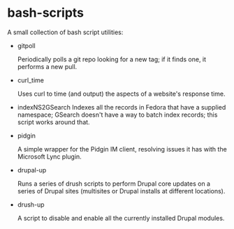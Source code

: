 # bash-scripts

A small collection of bash script utilities:

 * gitpoll

    Periodically polls a git repo looking for a new tag; if it finds one, it
    performs a new pull.

 * curl_time

    Uses curl to time (and output) the aspects of a website's response time.

 * indexNS2GSearch
    Indexes all the records in Fedora that have a supplied namespace; GSearch
    doesn't have a way to batch index records; this script works around that.

 * pidgin

    A simple wrapper for the Pidgin IM client, resolving issues it has with
    the Microsoft Lync plugin.

 * drupal-up

    Runs a series of drush scripts to perform Drupal core updates on a series
    of Drupal sites (multisites or Drupal installs at different locations).

 * drush-up

    A script to disable and enable all the currently installed Drupal modules.
